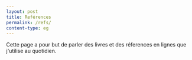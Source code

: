```yaml
---
layout: post
title: Reférences
permalink: /refs/
content-type: eg
---
```


Cette page a pour but de parler des livres et des réferences en lignes que j'utilise au quotidien.